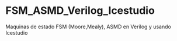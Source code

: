 # FSM_ASMD_Verilog_Icestudio
Maquinas de estado FSM (Moore,Mealy), ASMD en Verilog y usando Icestudio
